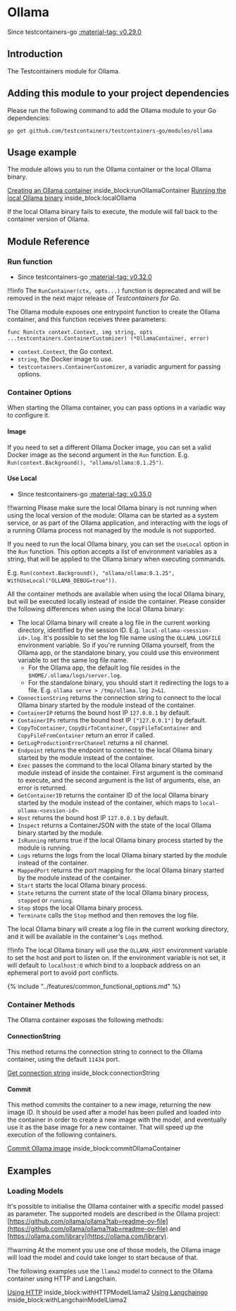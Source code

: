 # Ollama

Since testcontainers-go <a href="https://github.com/testcontainers/testcontainers-go/releases/tag/v0.29.0"><span class="tc-version">:material-tag: v0.29.0</span></a>

## Introduction

The Testcontainers module for Ollama.

## Adding this module to your project dependencies

Please run the following command to add the Ollama module to your Go dependencies:

```
go get github.com/testcontainers/testcontainers-go/modules/ollama
```

## Usage example

The module allows you to run the Ollama container or the local Ollama binary.

<!--codeinclude-->
[Creating an Ollama container](../../modules/ollama/examples_test.go) inside_block:runOllamaContainer
[Running the local Ollama binary](../../modules/ollama/examples_test.go) inside_block:localOllama
<!--/codeinclude-->

If the local Ollama binary fails to execute, the module will fall back to the container version of Ollama.

## Module Reference

### Run function

- Since testcontainers-go <a href="https://github.com/testcontainers/testcontainers-go/releases/tag/v0.32.0"><span class="tc-version">:material-tag: v0.32.0</span></a>

!!!info
    The `RunContainer(ctx, opts...)` function is deprecated and will be removed in the next major release of _Testcontainers for Go_.

The Ollama module exposes one entrypoint function to create the Ollama container, and this function receives three parameters:

```golang
func Run(ctx context.Context, img string, opts ...testcontainers.ContainerCustomizer) (*OllamaContainer, error)
```

- `context.Context`, the Go context.
- `string`, the Docker image to use.
- `testcontainers.ContainerCustomizer`, a variadic argument for passing options.

### Container Options

When starting the Ollama container, you can pass options in a variadic way to configure it.

#### Image

If you need to set a different Ollama Docker image, you can set a valid Docker image as the second argument in the `Run` function.
E.g. `Run(context.Background(), "ollama/ollama:0.1.25")`.

#### Use Local

- Since testcontainers-go <a href="https://github.com/testcontainers/testcontainers-go/releases/tag/v0.35.0"><span class="tc-version">:material-tag: v0.35.0</span></a>

!!!warning
    Please make sure the local Ollama binary is not running when using the local version of the module:
    Ollama can be started as a system service, or as part of the Ollama application,
    and interacting with the logs of a running Ollama process not managed by the module is not supported.

If you need to run the local Ollama binary, you can set the `UseLocal` option in the `Run` function.
This option accepts a list of environment variables as a string, that will be applied to the Ollama binary when executing commands.

E.g. `Run(context.Background(), "ollama/ollama:0.1.25", WithUseLocal("OLLAMA_DEBUG=true"))`.

All the container methods are available when using the local Ollama binary, but will be executed locally instead of inside the container.
Please consider the following differences when using the local Ollama binary:

- The local Ollama binary will create a log file in the current working directory, identified by the session ID. E.g. `local-ollama-<session-id>.log`. It's possible to set the log file name using the `OLLAMA_LOGFILE` environment variable. So if you're running Ollama yourself, from the Ollama app, or the standalone binary, you could use this environment variable to set the same log file name.
  - For the Ollama app, the default log file resides in the `$HOME/.ollama/logs/server.log`.
  - For the standalone binary, you should start it redirecting the logs to a file. E.g. `ollama serve > /tmp/ollama.log 2>&1`.
- `ConnectionString` returns the connection string to connect to the local Ollama binary started by the module instead of the container.
- `ContainerIP` returns the bound host IP `127.0.0.1` by default.
- `ContainerIPs` returns the bound host IP `["127.0.0.1"]` by default.
- `CopyToContainer`, `CopyDirToContainer`, `CopyFileToContainer` and `CopyFileFromContainer` return an error if called.
- `GetLogProductionErrorChannel` returns a nil channel.
- `Endpoint` returns the endpoint to connect to the local Ollama binary started by the module instead of the container.
- `Exec` passes the command to the local Ollama binary started by the module instead of inside the container. First argument is the command to execute, and the second argument is the list of arguments, else, an error is returned.
- `GetContainerID` returns the container ID of the local Ollama binary started by the module instead of the container, which maps to `local-ollama-<session-id>`.
- `Host` returns the bound host IP `127.0.0.1` by default.
- `Inspect` returns a ContainerJSON with the state of the local Ollama binary started by the module.
- `IsRunning` returns true if the local Ollama binary process started by the module is running.
- `Logs` returns the logs from the local Ollama binary started by the module instead of the container.
- `MappedPort` returns the port mapping for the local Ollama binary started by the module instead of the container.
- `Start` starts the local Ollama binary process.
- `State` returns the current state of the local Ollama binary process, `stopped` or `running`.
- `Stop` stops the local Ollama binary process.
- `Terminate` calls the `Stop` method and then removes the log file.

The local Ollama binary will create a log file in the current working directory, and it will be available in the container's `Logs` method.

!!!info
    The local Ollama binary will use the `OLLAMA_HOST` environment variable to set the host and port to listen on.
    If the environment variable is not set, it will default to `localhost:0`
    which bind to a loopback address on an ephemeral port to avoid port conflicts.

{% include "../features/common_functional_options.md" %}

### Container Methods

The Ollama container exposes the following methods:

#### ConnectionString

This method returns the connection string to connect to the Ollama container, using the default `11434` port.

<!--codeinclude-->
[Get connection string](../../modules/ollama/ollama_test.go) inside_block:connectionString
<!--/codeinclude-->

#### Commit

This method commits the container to a new image, returning the new image ID.
It should be used after a model has been pulled and loaded into the container in order to create a new image with the model,
and eventually use it as the base image for a new container. That will speed up the execution of the following containers.

<!--codeinclude-->
[Commit Ollama image](../../modules/ollama/ollama_test.go) inside_block:commitOllamaContainer
<!--/codeinclude-->

## Examples

### Loading Models

It's possible to initialise the Ollama container with a specific model passed as parameter. The supported models are described in the Ollama project: [https://github.com/ollama/ollama?tab=readme-ov-file](https://github.com/ollama/ollama?tab=readme-ov-file) and [https://ollama.com/library](https://ollama.com/library).

!!!warning
    At the moment you use one of those models, the Ollama image will load the model and could take longer to start because of that.

The following examples use the `llama2` model to connect to the Ollama container using HTTP and Langchain.

<!--codeinclude-->
[Using HTTP](../../modules/ollama/examples_test.go) inside_block:withHTTPModelLlama2
[Using Langchaingo](../../modules/ollama/examples_test.go) inside_block:withLangchainModelLlama2
<!--/codeinclude-->
